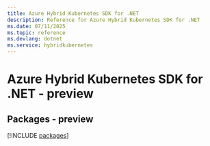 ```yaml
---
title: Azure Hybrid Kubernetes SDK for .NET
description: Reference for Azure Hybrid Kubernetes SDK for .NET
ms.date: 07/11/2025
ms.topic: reference
ms.devlang: dotnet
ms.service: hybridkubernetes
---
```

# Azure Hybrid Kubernetes SDK for .NET - preview
## Packages - preview
[!INCLUDE [packages](hybrid-kubernetes-index.md)]